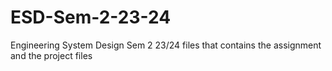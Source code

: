 # ESD-Sem-2-23-24
Engineering System Design Sem 2 23/24 files that contains the assignment and the project files
